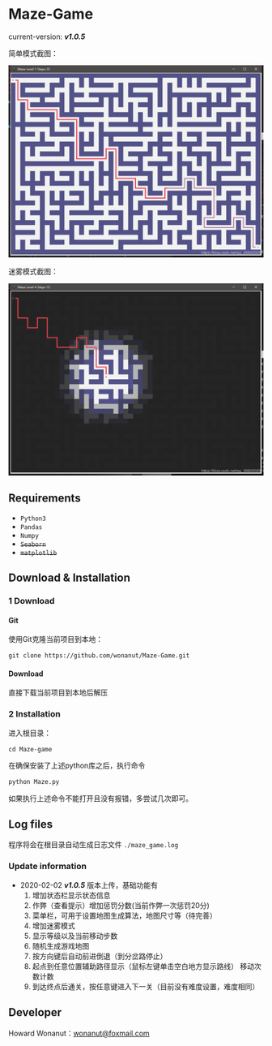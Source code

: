 # Maze-Game

current-version:  ***v1.0.5***

简单模式截图：

![](./imgs/img1.png)

迷雾模式截图：

![](./imgs/img2.png)



## Requirements

- `Python3`
- `Pandas`
- `Numpy`
- ~~`Seaborn`~~
- ~~`matplotlib`~~



## Download & Installation

### 1 Download

#### Git

使用Git克隆当前项目到本地：

```
git clone https://github.com/wonanut/Maze-Game.git
```

#### Download

直接下载当前项目到本地后解压



### 2 Installation

进入根目录：

```
cd Maze-game
```

在确保安装了上述python库之后，执行命令

```python
python Maze.py
```

如果执行上述命令不能打开且没有报错，多尝试几次即可。



## Log files

程序将会在根目录自动生成日志文件 `./maze_game.log` 



### Update information

- 2020-02-02 ***v1.0.5*** 版本上传，基础功能有
  1. 增加状态栏显示状态信息
  2. 作弊（查看提示）增加惩罚分数(当前作弊一次惩罚20分)
  3. 菜单栏，可用于设置地图生成算法，地图尺寸等（待完善）
  4. 增加迷雾模式
  5. 显示等级以及当前移动步数
  6. 随机生成游戏地图
  7. 按方向键后自动前进倒退（到分岔路停止）  
  8. 起点到任意位置辅助路径显示（鼠标左键单击空白地方显示路线）  移动次数计数 
  9. 到达终点后通关，按任意键进入下一关（目前没有难度设置，难度相同）



## Developer

Howard Wonanut：wonanut@foxmail.com

